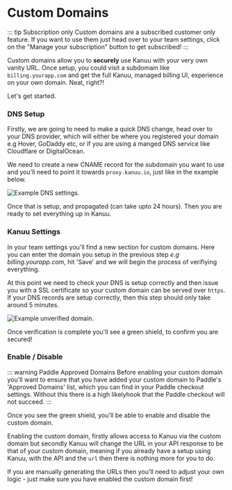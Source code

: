 # Custom Domains

::: tip Subscription only
Custom domains are a subscribed customer only feature. If you want to use them just head over to your team settings, click on the "Manage your subscription" button to get subscribed!
:::

Custom domains allow you to **securely** use Kanuu with your very own vanity URL. Once setup, you could visit a subdomain like `billing.yourapp.com` and get the full Kanuu, managed billing UI, experience on your own domain. Neat, right?!

Let's get started.

### DNS Setup

Firstly, we are going to need to make a quick DNS change, head over to your DNS provider, which will either be where you registered your domain e.g Hover, GoDaddy etc, or if you are using a manged DNS service like Cloudflare or DigitalOcean.

We need to create a new CNAME record for the subdomain you want to use and you'll need to point it towards `proxy.kanuu.io`, just like in the example below.

![Example DNS settings.](/dns-example.png)

Once that is setup, and propagated (can take upto 24 hours). Then you are ready to set everything up in Kanuu.

### Kanuu Settings

In your team settings you'll find a new section for custom domains. Here you can enter the domain you setup in the previous step _e.g billing.yourapp.com_, hit 'Save' and we will begin the process of verifiying everything.

At this point we need to check your DNS is setup correctly and then issue you with a SSL certificate so your custom domain can be served over `https`. If your DNS records are setup correctly, then this step should only take around 5 minutes.

![Example unverified domain.](/unverified-custom-domain.png)

Once verification is complete you'll see a green shield, to confirm you are secured!

### Enable / Disable

::: warning Paddle Approved Domains
Before enabling your custom domain you'll want to ensure that you have added your custom domain to Paddle's 'Approved Domains' list, which you can find in your Paddle checkout settings. Without this there is a high likelyhook that the Paddle checkout will not succeed.
:::

Once you see the green shield, you'll be able to enable and disable the custom domain.

Enabling the custom domain, firstly allows access to Kanuu via the custom domain but secondly Kanuu will change the URL in your API response to be that of your custom domain, meaning if you already have a setup using Kanuu, with the API and the `url` then there is nothing more for you to do.

If you are manually generating the URLs then you'll need to adjust your own logic - just make sure you have enabled the custom domain first!